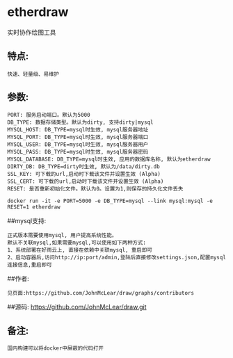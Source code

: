 # etherdraw

实时协作绘图工具

## 特点:

    快速、轻量级、易维护


## 参数:

    PORT: 服务启动端口。默认为5000
    DB_TYPE: 数据存储类型。默认为dirty, 支持dirty|mysql
    MYSQL_HOST: DB_TYPE=mysql时生效, mysql服务器地址
    MYSQL_PORT: DB_TYPE=mysql时生效, mysql服务器端口
    MYSQL_USER: DB_TYPE=mysql时生效, mysql服务器用户
    MYSQL_PASS: DB_TYPE=mysql时生效, mysql服务器密码
    MYSQL_DATABASE: DB_TYPE=mysql时生效, 应用的数据库名称, 默认为etherdraw
    DIRTY_DB: DB_TYPE=dirty时生效, 默认为/data/dirty.db
    SSL_KEY: 可下载的url,启动时下载该文件并设置生效 (Alpha)
    SSL_CERT: 可下载的url,启动时下载该文件并设置生效 (Alpha)
    RESET: 是否重新初始化文件。默认为0。设置为1,则保存的持久化文件丢失
    
    docker run -it -e PORT=5000 -e DB_TYPE=mysql --link mysql:mysql -e RESET=1 etherdraw


##mysql支持:

    正式版本需要使用mysql, 用户提高系统性能。
    默认不关联mysql,如果需要mysql,可以使用如下两种方式:
    1、系统部署在好雨云上, 直接在依赖中关联mysql, 重启即可
    2、启动容器后,访问http://ip:port/admin,登陆后直接修改settings.json,配置mysql连接信息,重启即可


##作者:

    见页面:https://github.com/JohnMcLear/draw/graphs/contributors

##源码:
    https://github.com/JohnMcLear/draw.git
    
## 备注:
    国内构建可以将docker中屏蔽的代码打开
